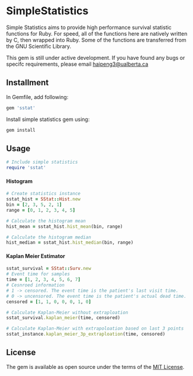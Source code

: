 # SimpleStatistics

Simple Statistics aims to provide high performance survival statistic functions for Ruby. For speed, all of the functions here are natively written by C, then wrapped into Ruby. Some of the functions are transferred from the GNU Scientific Library.

This gem is still under active development. If you have found any bugs or specifc requirements, please email haipeng3@ualberta.ca
## Installment

In Gemfile, add following:

```ruby
gem 'sstat'
```

Install simple statistics gem using:
```ruby
gem install 
```

## Usage

```ruby
# Include simple statistics
require 'sstat'
``````
#### Histogram
```ruby
# Create statistics instance
sstat_hist = SStat::Hist.new
bin = [2, 3, 5, 2, 1]
range = [0, 1, 2, 3, 4, 5]

# Calculate the histogram mean
hist_mean = sstat_hist.hist_mean(bin, range)

# Calculate the histogram median
hist_median = sstat_hist.hist_median(bin, range)

``````
#### Kaplan Meier Estimator
```ruby
sstat_survival = SStat::Surv.new
# Event time for samples
time = [1, 2, 3, 4, 5, 6, 7]
# Cesnroed information
# 1 -> censored. The event time is the patient's last visit time.
# 0 -> uncensored. The event time is the patient's actual dead time.
censored = [1, 1, 0, 0, 0, 1, 0]

# Calculate Kaplan-Meier without extraploation
sstat_survival.kaplan_meier(time, censored)

# Calculate Kaplan-Meier with extrapoloation based on last 3 points
sstat_instance.kaplan_meier_3p_extraploation(time, censored)

``````

## License

The gem is available as open source under the terms of the [MIT License](http://opensource.org/licenses/MIT).